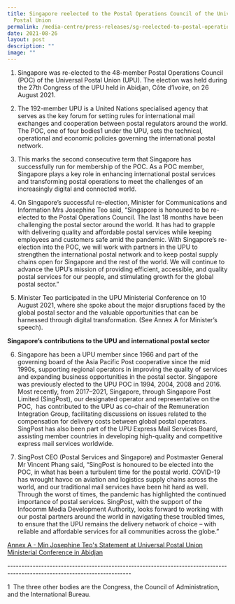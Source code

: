 ```yaml
---
title: Singapore reelected to the Postal Operations Council of the Universal
  Postal Union
permalink: /media-centre/press-releases/sg-reelected-to-postal-operations-council-of-the-universal-postal-union/
date: 2021-08-26
layout: post
description: ""
image: ""
---
```

1. Singapore was re-elected to the 48-member Postal Operations Council (POC) of the Universal Postal Union (UPU). The election was held during the 27th Congress of the UPU held in Abidjan, Côte d’Ivoire, on 26 August 2021.  
  
2. The 192-member UPU is a United Nations specialised agency that serves as the key forum for setting rules for international mail exchanges and cooperation between postal regulators around the world. The POC, one of four bodies1 under the UPU, sets the technical, operational and economic policies governing the international postal network.  
  
3. This marks the second consecutive term that Singapore has successfully run for membership of the POC. As a POC member, Singapore plays a key role in enhancing international postal services and transforming postal operations to meet the challenges of an increasingly digital and connected world.  
  
4. On Singapore’s successful re-election, Minister for Communications and Information Mrs Josephine Teo said, “Singapore is honoured to be re-elected to the Postal Operations Council. The last 18 months have been challenging the postal sector around the world. It has had to grapple with delivering quality and affordable postal services while keeping employees and customers safe amid the pandemic. With Singapore’s re-election into the POC, we will work with partners in the UPU to strengthen the international postal network and to keep postal supply chains open for Singapore and the rest of the world. We will continue to advance the UPU’s mission of providing efficient, accessible, and quality postal services for our people, and stimulating growth for the global postal sector.”   
  
5. Minister Teo participated in the UPU Ministerial Conference on 10 August 2021, where she spoke about the major disruptions faced by the global postal sector and the valuable opportunities that can be harnessed through digital transformation. (See Annex A for Minister’s speech).  
  
**Singapore’s contributions to the UPU and international postal sector**  
  
6. Singapore has been a UPU member since 1966 and part of the governing board of the Asia Pacific Post cooperative since the mid 1990s, supporting regional operators in improving the quality of services and expanding business opportunities in the postal sector. Singapore was previously elected to the UPU POC in 1994, 2004, 2008 and 2016. Most recently, from 2017–2021, Singapore, through Singapore Post Limited (SingPost), our designated operator and representative on the POC,  has contributed to the UPU as co-chair of the Remuneration Integration Group, facilitating discussions on issues related to the compensation for delivery costs between global postal operators. SingPost has also been part of the UPU Express Mail Services Board, assisting member countries in developing high-quality and competitive express mail services worldwide.   
  
7. SingPost CEO (Postal Services and Singapore) and Postmaster General Mr Vincent Phang said, “SingPost is honoured to be elected into the POC, in what has been a turbulent time for the postal world. COVID-19 has wrought havoc on aviation and logistics supply chains across the world, and our traditional mail services have been hit hard as well. Through the worst of times, the pandemic has highlighted the continued importance of postal services. SingPost, with the support of the Infocomm Media Development Authority, looks forward to working with our postal partners around the world in navigating these troubled times, to ensure that the UPU remains the delivery network of choice – with reliable and affordable services for all communities across the globe.”  
  
[Annex A - Min Josephine Teo's Statement at Universal Postal Union Ministerial Conference in Abidjan]()
  
\--------------------------------------------------------------------------------------------------------------------------  
  
1  The three other bodies are the Congress, the Council of Administration, and the International Bureau.